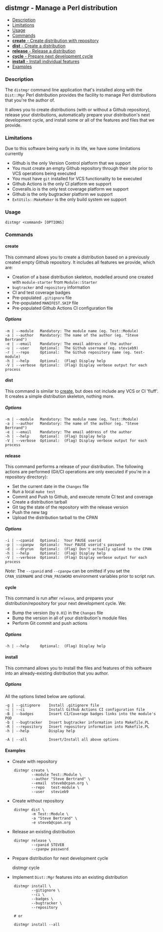 ## distmgr - Manage a Perl distribution

- [Description](#description)
- [Limitations](#limitations)
- [Usage](#usage)
- [Commands](#commands)
- [**create** - Create distribution with repository](#create)
- [**dist** - Create a distribution](#dist)
- [**release** - Release a distribution](#release)
- [**cycle** - Prepare next development cycle](#cycle)
- [**install** - Install individual features](#install)
- [Examples](#examples)

### Description

The `distmgr` command line application that's installed along with the 
`Dist::Mgr` Perl distribution provides the facility to manage Perl distributions
that you're the author of.

It allows you to create distributions (with or without a Github repository),
release your distributions, automatically prepare your distribution's next
development cycle, and install some or all of the features and files that we
provide.

### Limitations

Due to this software being early in its life, we have some limitations currently

- Github is the only Version Control platform that we support
- You must create an empty Github repository through their site prior to VCS
operations being executed
- You must have `git` installed for VCS functionality to be executed
- Github Actions is the only CI platform we support
- Coveralls.io is the only test coverage platform we support
- Github is the only bugtracker platform we support
- `ExtUtils::MakeMaker` is the only build system we support

### Usage

    distmgr <command> [OPTIONS]

### Commands

#### create

This command allows you to create a distribution based on a previously created
empty Github repository. It includes all features we provide, which are:

- Creation of a base distribution skeleton, modelled around one created with
`module-starter` from `Module::Starter`
- `bugtracker` and `repository` information
- CI and test coverage badges
- Pre-populated `.gitignore` file
- Pre-populated `MANIFEST.SKIP` file
- Pre-populated Github Actions CI configuration file

##### Options

    -m | --module   Mandatory: The module name (eg. Test::Module)
    -a | --author   Mandatory: The name of the author (eg. "Steve Bertrand")
    -e | --email    Mandatory: The email address of the author
    -u | --user     Optional:  The Github username (eg. stevieb9)
    -r | --repo     Optional:  The Github repository name (eg. test-module)
    -h | --help     Optional:  (Flag) Display help
    -V | --verbose  Optional:  (Flag) Display verbose output for each process

#### dist

This command is similar to [create](#create), but does not include any VCS or CI
'fluff'. It creates a simple distribution skeleton, nothing more.

##### Options

    -m | --module   Mandatory: The module name (eg. Test::Module)
    -a | --author   Mandatory: The name of the author (eg. "Steve Bertrand")
    -e | --email    Mandatory: The email address of the author
    -h | --help     Optional:  (Flag) Display help
    -V | --verbose  Optional:  (Flag) Display verbose output for each process

#### release

This command performs a release of your distribution. The following actions are
performed (Git/CI operations are only executed if you're in a repository 
directory):

- Set the current date in the `Changes` file
- Run a local `make test`
- Commit and Push to Github, and execute remote CI test and coverage
- Create a distribution tarball
- Git tag the state of the repository with the release version
- Push the new tag
- Upload the distribution tarball to the CPAN

##### Options

    -i | --cpanid   Optional:  Your PAUSE userid
    -p | --cpanpw   Optional:  Your PAUSE userid's password
    -d | --dryrun   Optional:  (Flag) Don't actually upload to the CPAN
    -h | --help     Optional:  (Flag) Display help
    -V | --verbose  Optional:  (Flag) Display verbose output for each process

*Note*: The `--cpanid` and `--cpanpw` can be omitted if you set the 
`CPAN_USERNAME` and `CPAN_PASSWORD` environment variables prior to script run.

#### cycle

This command is run after `release`, and prepares your distribution/repository
for your next development cycle. We:

- Bump the version (by `0.01`) in the `Changes` file
- Bump the version in all of your distribution's module files
- Perform Git commit and push actions

##### Options

    -h | --help     Optional:  (Flag) Display help

#### install

This command allows you to install the files and features of this software into
an already-existing distribution that you author.

##### Options

All the options listed below are optional.

    -g | --gitignore    Install .gitignore file
    -c | --ci           Install Github Actions CI configuration file
    -B | --badges       Insert CI/Coverage badges links into the module's POD
    -b | --bugtracker   Insert bugtracker information into Makefile.PL
    -R | --repository   Insert repository information into Makefile.PL
    -h | --help         Display help

    -A | --all          Insert/Install all above options

#### Examples

- Create with repository

```
    distmgr create \
            --module Test::Module \
            --author "Steve Bertrand" \
            --email  steveb@cpan.org \
            --repo   test-module \
            --user   stevieb9
```

- Create without repository

```
    distmgr dist \
            -m Test::Module \
            -a "Steve Bertrand" \
            -e steveb@cpan.org
```
            
- Release an existing distribution

```
    distmgr release \
            --cpanid STEVEB
            --cpanpw password
```
            
- Prepare distribution for next development cycle


    distmgr cycle
    
- Implement `Dist::Mgr` features into an existing distribution    
                                    
```
    distmgr install \
            --gitignore \
            --ci \
            --badges \
            --bugtracker \
            --repository 
            
    # or
    
    distmgr install --all
```
 
